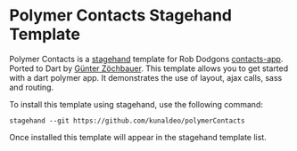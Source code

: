 # Polymer Contacts Stagehand Template
Polymer Contacts is a [stagehand](https://github.com/google/stagehand) template for Rob Dodgons [contacts-app](https://github.com/robdodson/contacts-app). Ported to Dart by [Günter Zöchbauer](https://github.com/zoechi/contacts-app). This template allows you to get started with a dart polymer app. It demonstrates the use of layout, ajax calls, sass and routing.

To install this template using stagehand, use the following command:
```
stagehand --git https://github.com/kunaldeo/polymerContacts
```
Once installed this template will appear in the stagehand template list.
